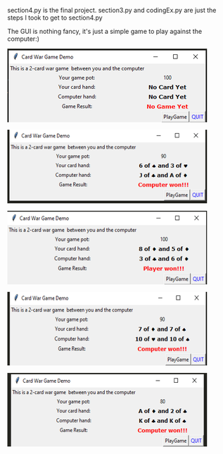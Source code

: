 section4.py is the final project. section3.py and codingEx.py are just the steps I took to get to section4.py

The GUI is nothing fancy, it's just a simple game to play against the computer:)
<p>
    <img src="images/screenshot1.png" width="454" height="167" />
</p>
<p>
    <img src="images/screenshot2.png" width="454" height="167" />
</p>
<p>
    <img src="images/screenshot3.png" width="454" height="167" />
</p>
<p>
    <img src="images/screenshot4.png" width="454" height="167" />
</p>
<p>
    <img src="images/screenshot5.png" width="454" height="167" />
</p>

